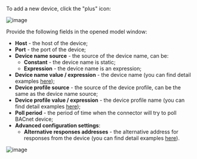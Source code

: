 To add a new device, click the "plus" icon:

![image](https://img.thingsboard.io/gateway/bacnet-connector/bacnet-gateway-configuring-1-ce.png)

Provide the following fields in the opened model window:
- **Host** - the host of the device;
- **Port** - the port of the device;
- **Device name source** - the source of the device name, can be:
  - **Constant** - the device name is static;
  - **Expression** - the device name is an expression;
- **Device name value / expression** - the device name (you can find detail examples [here](/docs/iot-gateway/config/bacnet#examples-device-name-expression-and-device-profile-expression));
- **Device profile source** - the source of the device profile, can be the same as the device name source;
- **Device profile value / expression** - the device profile name (you can find detail examples [here](/docs/iot-gateway/config/bacnet#examples-device-name-expression-and-device-profile-expression));
- **Poll period** - the period of time when the connector will try to poll BACnet device;
- **Advanced configuration settings**:
  - **Alternative responses addresses** - the alternative address for responses from the device (you can find detail examples [here](/docs/iot-gateway/config/bacnet#examples-alternative-responses-addresses)).

![image](https://img.thingsboard.io/gateway/bacnet-connector/bacnet-gateway-configuring-2-ce.png)
